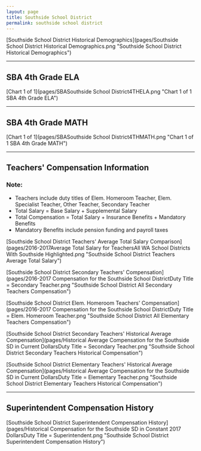 ```yaml
---
layout: page
title: Southside School District
permalink: southside school district
---
```



[Southside School District Historical Demographics](pages/Southside School District Historical Demographics.png "Southside School District Historical Demographics")

___

## SBA 4th Grade ELA

[Chart 1 of 1](pages/SBASouthside School District4THELA.png "Chart 1 of 1 SBA 4th Grade ELA")


___

## SBA 4th Grade MATH

[Chart 1 of 1](pages/SBASouthside School District4THMATH.png "Chart 1 of 1 SBA 4th Grade MATH")


___

## Teachers' Compensation Information
### Note:
- Teachers include duty titles of Elem. Homeroom Teacher, Elem. Specialist Teacher, Other Teacher, Secondary Teacher
- Total Salary = Base Salary + Supplemental Salary
- Total Compensation = Total Salary + Insurance Benefits + Mandatory Benefits
- Mandatory Benefits include pension funding and payroll taxes

[Southside School District Teachers' Average Total Salary Comparison](pages/2016-2017Average Total Salary for TeachersAll WA School Districts With Southside Highlighted.png "Southside School District Teachers Average Total Salary")

[Southside School District Secondary Teachers' Compensation](pages/2016-2017 Compensation for the Southside School DistrictDuty Title = Secondary Teacher.png "Southside School District All Secondary Teachers Compensation")

[Southside School District Elem. Homeroom Teachers' Compensation](pages/2016-2017 Compensation for the Southside School DistrictDuty Title = Elem. Homeroom Teacher.png "Southside School District All Elementary Teachers Compensation")

[Southside School District Secondary Teachers' Historical Average Compensation](pages/Historical Average Compensation for the Southside SD in Current DollarsDuty Title = Secondary Teacher.png "Southside School District Secondary Teachers Historical Compensation")

[Southside School District Elementary Teachers' Historical Average Compensation](pages/Historical Average Compensation for the Southside SD in Current DollarsDuty Title = Elementary Teacher.png "Southside School District Elementary Teachers Historical Compensation")


___

## Superintendent Compensation History

[Southside School District Superintendent Compensation History](pages/Historical Compensation for the Southside SD in Constant 2017 DollarsDuty Title = Superintendent.png "Southside School District Superintendent Compensation History")

